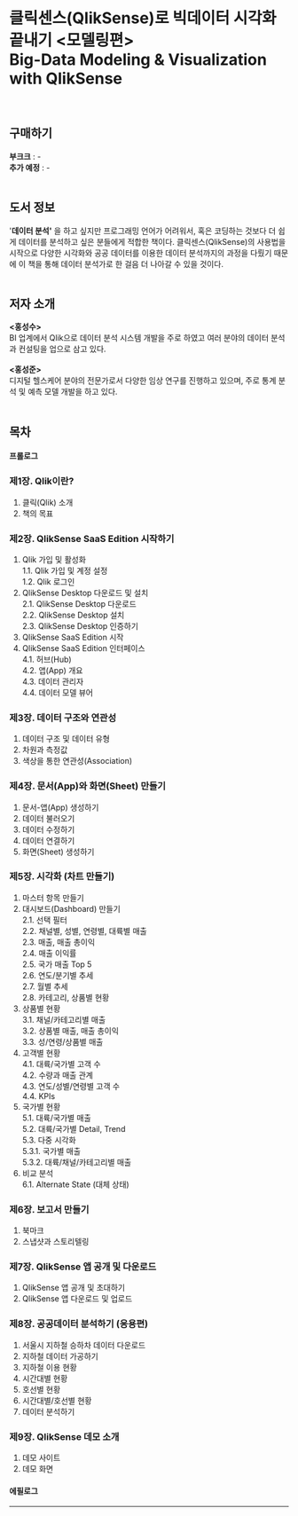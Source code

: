 # 클릭센스(QlikSense)로 빅데이터 시각화 끝내기 <모델링편><br>Big-Data Modeling & Visualization with QlikSense
<br>

## 구매하기
**부크크** : - <br>
**추가 예정** : -
<br><br>

## 도서 정보
'**데이터 분석'** 을 하고 싶지만 프로그래밍 언어가 어려워서, 혹은 코딩하는 것보다 더 쉽게 데이터를 분석하고 싶은 분들에게 적합한 책이다. 클릭센스(QlikSense)의 사용법을 시작으로 다양한 시각화와 공공 데이터를 이용한 데이터 분석까지의 과정을 다뤘기 때문에 이 책을 통해 데이터 분석가로 한 걸음 더 나아갈 수 있을 것이다.
<br><br>

## 저자 소개
**<홍성수>**
<br>
BI 업계에서 Qlik으로 데이터 분석 시스템 개발을 주로 하였고 여러 분야의 데이터 분석과 컨설팅을 업으로 삼고 있다.
<br><br>
**<홍성준>**
<br>
디지털 헬스케어 분야의 전문가로서 다양한 임상 연구를 진행하고 있으며, 주로 통계 분석 및 예측 모델 개발을 하고 있다.
<br><br>

## 목차
#### 프롤로그


### 제1장. Qlik이란?
  1. 클릭(Qlik) 소개
  2. 책의 목표


### 제2장. QlikSense SaaS Edition 시작하기
  1. Qlik 가입 및 활성화<br>
   1.1. Qlik 가입 및 계정 설정<br>
   1.2. Qlik 로그인
  2. QlikSense Desktop 다운로드 및 설치<br>
   2.1. QlikSense Desktop 다운로드<br>
   2.2. QlikSense Desktop 설치<br>
   2.3. QlikSense Desktop 인증하기<br>
  3. QlikSense SaaS Edition 시작
  4. QlikSense SaaS Edition 인터페이스<br>
    4.1. 허브(Hub)<br>
    4.2. 앱(App) 개요<br>
    4.3. 데이터 관리자<br>
    4.4. 데이터 모델 뷰어<br>


### 제3장. 데이터 구조와 연관성
  1. 데이터 구조 및 데이터 유형
  2. 차원과 측정값
  3. 색상을 통한 연관성(Association)


### 제4장. 문서(App)와 화면(Sheet) 만들기
  1. 문서-앱(App) 생성하기
  2. 데이터 불러오기
  3. 데이터 수정하기
  4. 데이터 연결하기
  5. 화면(Sheet) 생성하기


### 제5장. 시각화 (차트 만들기)
  1. 마스터 항목 만들기
  2. 대시보드(Dashboard) 만들기<br>
   2.1. 선택 필터<br>
   2.2. 채널별, 성별, 연령별, 대륙별 매출<br>
   2.3. 매출, 매출 총이익<br>
   2.4. 매출 이익률<br>
   2.5. 국가 매출 Top 5<br>
   2.6. 연도/분기별 추세<br>
   2.7. 월별 추세<br>
   2.8. 카테고리, 상품별 현황<br>
  3. 상품별 현황<br>
   3.1. 채널/카테고리별 매출<br>
   3.2. 상품별 매출, 매출 총이익<br>
   3.3. 성/연령/상품별 매출<br>
  4. 고객별 현황<br>
   4.1. 대륙/국가별 고객 수<br>
   4.2. 수량과 매출 관계<br>
   4.3. 연도/성별/연령별 고객 수<br>
   4.4. KPIs<br>
  5. 국가별 현황<br>
   5.1. 대륙/국가별 매출<br>
   5.2. 대륙/국가별 Detail, Trend<br>
   5.3. 다중 시각화<br>
    5.3.1. 국가별 매출<br>
    5.3.2. 대륙/채널/카테고리별 매출<br>
  6. 비교 분석<br>
    6.1. Alternate State (대체 상태)


### 제6장. 보고서 만들기
  1. 북마크
  2. 스냅샷과 스토리텔링


### 제7장. QlikSense 앱 공개 및 다운로드
  1. QlikSense 앱 공개 및 초대하기
  2. QlikSense 앱 다운로드 및 업로드


### 제8장. 공공데이터 분석하기 (응용편)
  1. 서울시 지하철 승하차 데이터 다운로드
  2. 지하철 데이터 가공하기
  3. 지하철 이용 현황
  4. 시간대별 현황
  5. 호선별 현황
  6. 시간대별/호선별 현황
  7. 데이터 분석하기


### 제9장. QlikSense 데모 소개
  1. 데모 사이트
  2. 데모 화면


#### 에필로그


---

